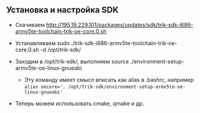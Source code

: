 ## Установка и настройка SDK
 * Скачиваем http://195.19.229.101/packages/updates/sdk/trik-sdk-i686-armv5te-toolchain-trik-oe-core.0.sh 
 * Устанавливаем sudo ./trik-sdk-i686-armv5te-toolchain-trik-oe-core.0.sh -d /opt/trik-sdk/ 
 * Заходим в /opt/trik-sdk/, выполняем source ./environment-setup-armv5te-oe-linux-gnueabi 
   * Эту команду имеет смысл вписать как alias в .bashrc, например `alias oecore='. /opt/trik-sdk/environment-setup-armv5te-oe-linux-gnueabi'`

 * Теперь можем использовать cmake, qmake и др.